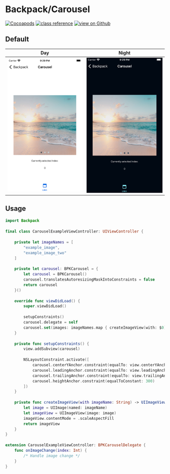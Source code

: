 # Backpack/Carousel

[![Cocoapods](https://img.shields.io/cocoapods/v/Backpack.svg?style=flat)](https://cocoapods.org/pods/Backpack)
[![class reference](https://img.shields.io/badge/Class%20reference-iOS-blue)](https://backpack.github.io/ios/versions/latest/uikit/Classes/BPKCarousel.html)
[![view on Github](https://img.shields.io/badge/Source%20code-GitHub-lightgrey)](https://github.com/Skyscanner/backpack-ios/tree/main/Backpack/Carousel)

## Default
| Day | Night |
| --- | --- |
| <img src="https://raw.githubusercontent.com/Skyscanner/backpack-ios/main/screenshots/iPhone%208-carousel___default_lm.png" alt="" width="375" /> | <img src="https://raw.githubusercontent.com/Skyscanner/backpack-ios/main/screenshots/iPhone%208-carousel___default_dm.png" alt="" width="375" /> |

## Usage
 
```swift
import Backpack

final class CarouselExampleViewController: UIViewController {
    
    private let imageNames = [
        "example_image",
        "example_image_two"
    ]
    
    private let carousel: BPKCarousel = {
        let carousel = BPKCarousel()
        carousel.translatesAutoresizingMaskIntoConstraints = false
        return carousel
    }()
        
    override func viewDidLoad() {
        super.viewDidLoad()
        
        setupConstraints()
        carousel.delegate = self
        carousel.set(images: imageNames.map { createImageView(with: $0) })
    }
    
    private func setupConstraints() {
        view.addSubview(carousel)
        
        NSLayoutConstraint.activate([
            carousel.centerYAnchor.constraint(equalTo: view.centerYAnchor),
            carousel.leadingAnchor.constraint(equalTo: view.leadingAnchor, constant: 30),
            carousel.trailingAnchor.constraint(equalTo: view.trailingAnchor, constant: -30),
            carousel.heightAnchor.constraint(equalToConstant: 300)
        ])
    }
    
    private func createImageView(with imageName: String) -> UIImageView {
        let image = UIImage(named: imageName)
        let imageView = UIImageView(image: image)
        imageView.contentMode = .scaleAspectFill
        return imageView
    }
}

extension CarouselExampleViewController: BPKCarouselDelegate {
    func onImageChange(index: Int) {
        /* Handle image change */
    }
}

```